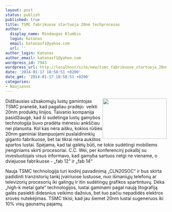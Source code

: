 ```yaml
---
layout: post
status: publish
published: true
title: TSMC fabrikuose startuoja 20nm techprocesas
author:
  display_name: Mindaugas Klumbis
  login: Katonas
  email: katonasf1@yahoo.com
  url: ''
author_login: Katonas
author_email: katonasf1@yahoo.com
wordpress_id: 7943
wordpress_url: http://localhost/site/new/tsmc_fabrikuose_startuoja_20nm_techprocesas/
date: '2014-01-17 18:58:51 +0200'
date_gmt: '2014-01-17 18:58:51 +0200'
categories:
- Naujienos
---
```

<p>
	<a href="http://technews.lt/userfiles/tsmc_semiconductor_fab14_production_7.jpg"><img alt="" src="http://technews.lt/userfiles/tsmc_semiconductor_fab14_production_7.jpg" style="width: 200px; height: 126px; float: right;" /></a>Didžiausias užsakomųjų lustų gamintojas TSMC prane&scaron;ė, kad pagaliau pradėjo &nbsp;veikti 20nm produktų linijos. Taivanio kompanija pasidžiaugė, kad &scaron;i sudėtinga lustų gamybos technologija buvo pradėta mėnesiu ank&scaron;čiau nei planuota. Kol kas nėra ai&scaron;ku, kokios rū&scaron;ies 20nm gaminiai &scaron;tampuojami puslaidininkių giganto fabrikuose, bet tai tikrai nėra auk&scaron;tos spartos lustai. Spėjama, kad tai galėtų būti, ne tokie sudėtingi mobiliems įrenginiams skirti procesoriai. C.C. Wei, per konferencinį pokalbį su investuotojais visus informavo, kad gamyba sartuos netgi ne viename, o dviejuose fabrikuose - &bdquo;fab 12&ldquo; ir &bdquo;fab 14&ldquo;</p>
<p>
	Nauja TSMC technologija turi kodinį pavadinimą &bdquo;CLN20SOC&ldquo; ir bus skirta padidinti tranzistorių tankį įvairiuose lustuose, nuo i&scaron;maniųjų telefonų ar televizorių procesorių iki galingų ir itin sudėtingų grafikos spartintuvų. Dėka &bdquo;high-k metal gate&ldquo; technologijos, lustai gaminami pagal naują litografiją galės pasiekti didesnius veikimo dažnius, bet tuo pačiu nepadidės elektros srovės nutekėjimas. TSMC tikisi, kad jau &scaron;iemet 20nm lustai sugeneruos iki 10% visų gaunamų pajamų. &nbsp; &nbsp;</p>
